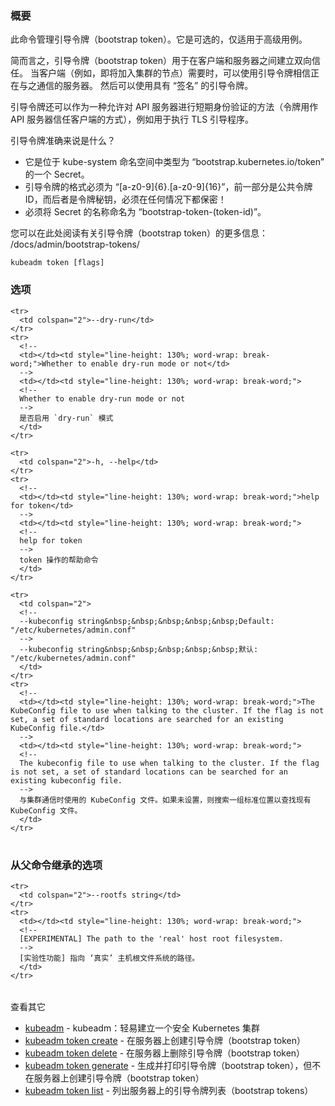 
<!--
### Synopsis
-->
### 概要



<!--
This command manages bootstrap tokens. It is optional and needed only for advanced use cases.
-->
此命令管理引导令牌（bootstrap token）。它是可选的，仅适用于高级用例。

<!--
In short, bootstrap tokens are used for establishing bidirectional trust between a client and a server.
A bootstrap token can be used when a client (for example a node that is about to join the cluster) needs
to trust the server it is talking to. Then a bootstrap token with the "signing" usage can be used.
-->
简而言之，引导令牌（bootstrap token）用于在客户端和服务器之间建立双向信任。
当客户端（例如，即将加入集群的节点）需要时，可以使用引导令牌相信正在与之通信的服务器。
然后可以使用具有 “签名” 的引导令牌。

<!--
bootstrap tokens can also function as a way to allow short-lived authentication to the API Server
(the token serves as a way for the API Server to trust the client), for example for doing the TLS Bootstrap.
-->
引导令牌还可以作为一种允许对 API 服务器进行短期身份验证的方法（令牌用作 API 服务器信任客户端的方式），例如用于执行 TLS 引导程序。

<!--
What is a bootstrap token more exactly?
 - It is a Secret in the kube-system namespace of type "bootstrap.kubernetes.io/token".
 - A bootstrap token must be of the form "[a-z0-9]{6}.[a-z0-9]{16}". The former part is the public token ID,
   while the latter is the Token Secret and it must be kept private at all circumstances!
 - The name of the Secret must be named "bootstrap-token-(token-id)".
 -->
引导令牌准确来说是什么？
 - 它是位于 kube-system 命名空间中类型为 “bootstrap.kubernetes.io/token” 的一个 Secret。
 - 引导令牌的格式必须为 “[a-z0-9]{6}.[a-z0-9]{16}”，前一部分是公共令牌 ID，而后者是令牌秘钥，必须在任何情况下都保密！
 - 必须将 Secret 的名称命名为 “bootstrap-token-(token-id)”。

<!--
You can read more about bootstrap tokens here:
  /docs/admin/bootstrap-tokens/
-->
您可以在此处阅读有关引导令牌（bootstrap token）的更多信息：
  /docs/admin/bootstrap-tokens/

```
kubeadm token [flags]
```

<!--
### Options
-->
### 选项

<table style="width: 100%; table-layout: fixed;">
  <colgroup>
    <col span="1" style="width: 10px;" />
    <col span="1" />
  </colgroup>
  <tbody>

    <tr>
      <td colspan="2">--dry-run</td>
    </tr>
    <tr>
      <!--
      <td></td><td style="line-height: 130%; word-wrap: break-word;">Whether to enable dry-run mode or not</td>
      -->
      <td></td><td style="line-height: 130%; word-wrap: break-word;">
      <!--
      Whether to enable dry-run mode or not
      -->
      是否启用 `dry-run` 模式
      </td>
    </tr>

    <tr>
      <td colspan="2">-h, --help</td>
    </tr>
    <tr>
      <!--
      <td></td><td style="line-height: 130%; word-wrap: break-word;">help for token</td>
      -->
      <td></td><td style="line-height: 130%; word-wrap: break-word;">
      <!--
      help for token
      -->
      token 操作的帮助命令
      </td>
    </tr>

    <tr>
      <td colspan="2">
      <!--
      --kubeconfig string&nbsp;&nbsp;&nbsp;&nbsp;&nbsp;Default: "/etc/kubernetes/admin.conf"
      -->
      --kubeconfig string&nbsp;&nbsp;&nbsp;&nbsp;&nbsp;默认: "/etc/kubernetes/admin.conf"
      </td>
    </tr>
    <tr>
      <!--
      <td></td><td style="line-height: 130%; word-wrap: break-word;">The KubeConfig file to use when talking to the cluster. If the flag is not set, a set of standard locations are searched for an existing KubeConfig file.</td>
      -->
      <td></td><td style="line-height: 130%; word-wrap: break-word;">
      <!--
      The kubeconfig file to use when talking to the cluster. If the flag is not set, a set of standard locations can be searched for an existing kubeconfig file.
      -->
      与集群通信时使用的 KubeConfig 文件。如果未设置，则搜索一组标准位置以查找现有 KubeConfig 文件。
      </td>
    </tr>

  </tbody>
</table>



<!--
### Options inherited from parent commands
-->
### 从父命令继承的选项

<table style="width: 100%; table-layout: fixed;">
  <colgroup>
    <col span="1" style="width: 10px;" />
    <col span="1" />
  </colgroup>
  <tbody>

    <tr>
      <td colspan="2">--rootfs string</td>
    </tr>
    <tr>
      <td></td><td style="line-height: 130%; word-wrap: break-word;">
      <!--
      [EXPERIMENTAL] The path to the 'real' host root filesystem.
      -->
      [实验性功能] 指向 ‘真实’ 主机根文件系统的路径。
      </td>
    </tr>

  </tbody>
</table>



<!--
SEE ALSO
-->
查看其它

<!--
* [kubeadm](kubeadm.md)	 - kubeadm: easily bootstrap a secure Kubernetes cluster
* [kubeadm token create](kubeadm_token_create.md)	 - Create bootstrap tokens on the server
* [kubeadm token delete](kubeadm_token_delete.md)	 - Delete bootstrap tokens on the server
* [kubeadm token generate](kubeadm_token_generate.md)	 - Generate and print a bootstrap token, but do not create it on the server
* [kubeadm token list](kubeadm_token_list.md)	 - List bootstrap tokens on the server
-->
* [kubeadm](kubeadm.md)	 - kubeadm：轻易建立一个安全 Kubernetes 集群
* [kubeadm token create](kubeadm_token_create.md)	 - 在服务器上创建引导令牌（bootstrap token）
* [kubeadm token delete](kubeadm_token_delete.md)	 - 在服务器上删除引导令牌（bootstrap token）
* [kubeadm token generate](kubeadm_token_generate.md)	 - 生成并打印引导令牌（bootstrap token），但不在服务器上创建引导令牌（bootstrap token）
* [kubeadm token list](kubeadm_token_list.md)	 - 列出服务器上的引导令牌列表（bootstrap tokens）